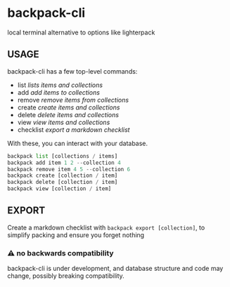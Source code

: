 # backpack-cli

local terminal alternative to options like lighterpack

## USAGE

backpack-cli has a few top-level commands:

- list *lists items and collections*
- add *add items to collections*
- remove *remove items from collections*
- create *create items and collections*
- delete *delete items and collections*
- view *view items and collections*
- checklist *export a markdown checklist*

With these, you can interact with your database.

```python
backpack list [collections / items]
backpack add item 1 2 --collection 4
backpack remove item 4 5 --collection 6
backpack create [collection / item]
backpack delete [collection / item]
backpack view [collection / item]
```

## EXPORT

Create a markdown checklist with `backpack export [collection]`, to simplify packing and ensure you forget nothing

### ⚠️ no backwards compatibility

backpack-cli is under development, and database structure and code may change, possibly breaking compatibility.
